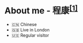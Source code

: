 # About me - 程康<sup>[[1]](https://translate.google.com/#view=home&op=translate&sl=zh-CN&tl=en&text=%E7%A8%8B%E5%BA%B7)</sup>

- 🇨🇳 Chinese
- 🇬🇧 Live in London
- 🇺🇸 Regular visitor

